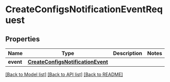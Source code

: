 # CreateConfigsNotificationEventRequest

## Properties
Name | Type | Description | Notes
------------ | ------------- | ------------- | -------------
**event** | [**CreateConfigsNotificationEvent**](CreateConfigsNotificationEvent.md) |  | 

[[Back to Model list]](../README.md#documentation-for-models) [[Back to API list]](../README.md#documentation-for-api-endpoints) [[Back to README]](../README.md)


